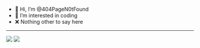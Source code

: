 - 👋 Hi, I’m @404PageN0tFound
- 👀 I’m interested in coding
- ❌ Nothing other to say here
---
[![](https://visitcount.itsvg.in/api?id=404PageN0tFound&label=Profile%20Views&color=12&icon=0&pretty=true)](https://visitcount.itsvg.in)
<img src="https://github-readme-stats.vercel.app/api/top-langs/?username=GizzyUwU&layout=compact&theme=radical">
<!---
404PageN0tFound/404PageN0tFound is a ✨ special ✨ repository because its `README.md` (this file) appears on your GitHub profile.
You can click the Preview link to take a look at your changes.
--->
